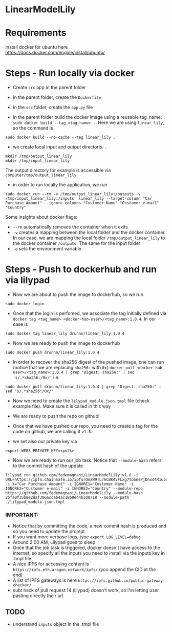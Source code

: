 # LinearModelLily

# Requirements
Install docker for ubuntu here https://docs.docker.com/engine/install/ubuntu/


# Steps - Run locally via docker

- Create `src` app in the parent folder

- in the parent folder, create the `Dockerfile`

- in the `src` folder, create the `app.py` file

- in the parent folder build the docker image using a reusable tag_name: `sudo docker build --tag <tag_name> .`. Here we are using `linear_lily`, so the command is 
```
sudo docker build --no-cache --tag linear_lily .
``` 
- we create local input and output directoris.  . 
```
mkdir /tmp/output_linear_lily
mkdir /tmp/input_linear_lily
```
The output directory for example is accessible via `computer/tmp/output_linear_lily`

- in order to run locally the application, we run 
```
sudo docker run --rm -v /tmp/output_linear_lily:/outputs -v /tmp/input_linear_lily:/inputs  linear_lily --target-column "Car Purchase Amount" --ignore-columns "Customer Name" "Customer e-mail" "Country" 
``` 
Some insights about docker flags:
- `--rm` automatically removes the container when it exits
- `-v` creates a mapping between the local folder and the docker container. In our case, we are mapping the local folder `/tmp/output_linear_lily` to the docker container `/outputs`. The same for the input folder
- `-e` sets the environment variable 

# Steps - Push to dockerhub and run via lilypad

- Now we are about to push the image to dockerhub, so we run 
```
sudo docker login
```
- Once that the login is perfomed, we associate the tag initially defined via `docker tag <tag_name> <docker-hub-user>/<tag_name>:1.0.4`. In our case is
```
sudo docker tag linear_lily drunnn/linear_lily:1.0.4
```
- Now we are ready to push the image to dockerhub
```
sudo docker push drunnn/linear_lily:1.0.4
```
- In order to recover the sha256 digest of the pushed image, one can run (notice that we are replacing `sha256:` with `0x`)
`docker pull <docker-hub-user>/<tag_name>:1.0.4 | grep "Digest: sha256:" | sed 's/.*sha256:/0x/'` i.e.
```
sudo docker pull drunnn/linear_lily:1.0.4 | grep "Digest: sha256:" | sed 's/.*sha256:/0x/'
```
- Now we need to create the `lilypad_module.json.tmpl` file (check example file). Make sure it is called in this way

- We are ready to push the repo on github!

- Once that we have pushed our repo, you need to create a tag for the code on github, we are calling it `v1.8`. 

- we set also our private key via
```
export WEB3_PRIVATE_KEY=<pvtk>
```
- Now we are ready to run our job task. Notice that `--module-hash` refers to the commit hash of the update

```
lilypad run github.com/fedemagnani/LinearModelLily:v1.8 -i URL=https://ipfs.chainsafe.io/ipfs/QmaW9TL7ACBK4VFLxg7tbSnePjDnxd4R1upu4yb5xLBuy1 -i Y="Car Purchase Amount" -i IGNORE1="Customer Name" -i IGNORE2="Customer e-mail" -i IGNORE3="Country" --module-repo https://github.com/fedemagnani/LinearModelLily --module-hash 25fa0f35b8e2daf306accab4ac18b9e44b3d8718 --module-path ./lilypad_module.json.tmpl
```
### IMPORTANT: 
- Notice that by committing the code, a new commit hash is produced and so you need to update the prompt
- If you want more verbose logs, tyoe `export LOG_LEVEL=debug`
- Around 2:00 AM, Lilypad goes to sleep
- Once that the job task is triggered, docker doesn't have access to the internet, so specify all the inputs you need to install via the inputs key in .tmpl file
- A nice IPFS for accessing content is `https://ipfs.eth.aragon.network/ipfs/` (you append the CID at the end)
- A list of IPFS gateways is here `https://ipfs.github.io/public-gateway-checker/`
- subt hack of pull request 14 (lilypad) doesn't work, so I'm letting user pasting directly their url

## TODO
- understand `inputs` object in the .tmpl file 